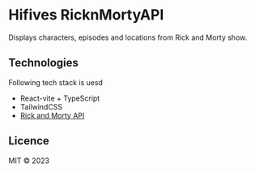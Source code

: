 <div>
  <h1>Hifives RicknMortyAPI</h1>
  <p>Displays characters, episodes and locations from Rick and Morty show.</p>
  <h2>Technologies</h2>
  <p>Following tech stack is uesd</p>
  <ul>
    <li>React-vite + TypeScript</li>
    <li>TailwindCSS</li>
    <li><a href="https://rickandmortyapi.com/api">Rick and Morty API</a></li>
  </ul>
  <h2>Licence</h2>
  <p>MIT © 2023</p>
</div>